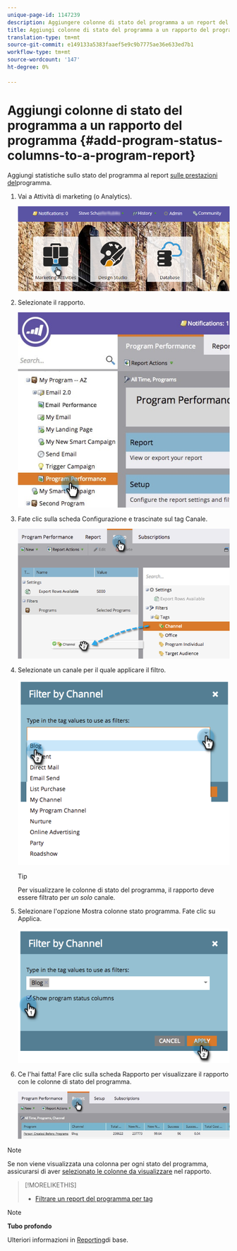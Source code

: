 ```yaml
---
unique-page-id: 1147239
description: Aggiungere colonne di stato del programma a un report del programma - Documenti Marketo - Documentazione del prodotto
title: Aggiungi colonne di stato del programma a un rapporto del programma
translation-type: tm+mt
source-git-commit: e149133a5383faaef5e9c9b7775ae36e633ed7b1
workflow-type: tm+mt
source-wordcount: '147'
ht-degree: 0%

---
```



# Aggiungi colonne di stato del programma a un rapporto del programma {#add-program-status-columns-to-a-program-report}

Aggiungi statistiche sullo stato del programma al report [sulle prestazioni del](create-a-program-performance-report.md)programma.

1. Vai a Attività di marketing (o Analytics).

   ![](assets/login-marketing-activities-2.png)

1. Selezionate il rapporto.

   ![](assets/emailperformance.jpg)

1. Fate clic sulla scheda Configurazione e trascinate sul tag Canale.

   ![](assets/image2014-9-23-16-3a26-3a38.png)

1. Selezionate un canale per il quale applicare il filtro.

   ![](assets/image2014-9-23-16-3a26-3a48.png)

   >[!TIP]
   >
   >Per visualizzare le colonne di stato del programma, il rapporto deve essere filtrato per *un solo* canale.

1. Selezionare l&#39;opzione Mostra colonne stato programma. Fate clic su Applica.

   ![](assets/image2014-9-23-16-3a26-3a53.png)

1. Ce l&#39;hai fatta! Fare clic sulla scheda Rapporto per visualizzare il rapporto con le colonne di stato del programma.

   ![](assets/programreport.jpg)

>[!NOTE]
>
>Se non viene visualizzata una colonna per ogni stato del programma, assicurarsi di aver [selezionato le colonne da visualizzare](../../../../product-docs/reporting/basic-reporting/editing-reports/select-report-columns.md) nel rapporto.

>[!MORELIKETHIS]
>
>* [Filtrare un report del programma per tag](filter-a-program-report-by-tag.md)

>



>[!NOTE]
>
>**Tubo profondo**
>
>Ulteriori informazioni in [Reporting](http://docs.marketo.com/display/docs/basic+reporting)di base.


